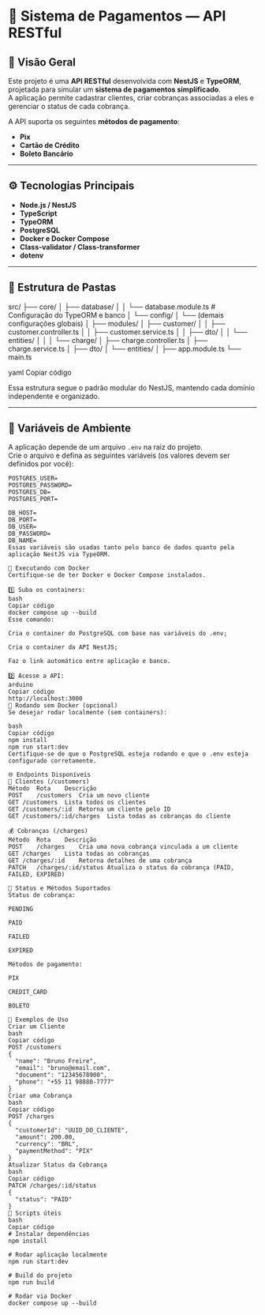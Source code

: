 # 🧩 Sistema de Pagamentos — API RESTful

## 📘 Visão Geral

Este projeto é uma **API RESTful** desenvolvida com **NestJS** e **TypeORM**, projetada para simular um **sistema de pagamentos simplificado**.  
A aplicação permite cadastrar clientes, criar cobranças associadas a eles e gerenciar o status de cada cobrança.

A API suporta os seguintes **métodos de pagamento**:
- **Pix**
- **Cartão de Crédito**
- **Boleto Bancário**

---

## ⚙️ Tecnologias Principais

- **Node.js / NestJS**
- **TypeScript**
- **TypeORM**
- **PostgreSQL**
- **Docker e Docker Compose**
- **Class-validator / Class-transformer**
- **dotenv**

---

## 🧱 Estrutura de Pastas

src/
├── core/
│ ├── database/
│ │ └── database.module.ts # Configuração do TypeORM e banco
│ └── config/
│ └── (demais configurações globais)
│
├── modules/
│ ├── customer/
│ │ ├── customer.controller.ts
│ │ ├── customer.service.ts
│ │ ├── dto/
│ │ └── entities/
│ │
│ └── charge/
│ ├── charge.controller.ts
│ ├── charge.service.ts
│ ├── dto/
│ └── entities/
│
├── app.module.ts
└── main.ts

yaml
Copiar código

Essa estrutura segue o padrão modular do NestJS, mantendo cada domínio independente e organizado.

---

## 🧩 Variáveis de Ambiente

A aplicação depende de um arquivo `.env` na raiz do projeto.  
Crie o arquivo e defina as seguintes variáveis (os valores devem ser definidos por você):

```env
POSTGRES_USER=
POSTGRES_PASSWORD=
POSTGRES_DB=
POSTGRES_PORT=

DB_HOST=
DB_PORT=
DB_USER=
DB_PASSWORD=
DB_NAME=
Essas variáveis são usadas tanto pelo banco de dados quanto pela aplicação NestJS via TypeORM.

🐳 Executando com Docker
Certifique-se de ter Docker e Docker Compose instalados.

1️⃣ Suba os containers:
bash
Copiar código
docker compose up --build
Esse comando:

Cria o container do PostgreSQL com base nas variáveis do .env;

Cria o container da API NestJS;

Faz o link automático entre aplicação e banco.

2️⃣ Acesse a API:
arduino
Copiar código
http://localhost:3000
🚀 Rodando sem Docker (opcional)
Se desejar rodar localmente (sem containers):

bash
Copiar código
npm install
npm run start:dev
Certifique-se de que o PostgreSQL esteja rodando e que o .env esteja configurado corretamente.

🌐 Endpoints Disponíveis
🧾 Clientes (/customers)
Método	Rota	Descrição
POST	/customers	Cria um novo cliente
GET	/customers	Lista todos os clientes
GET	/customers/:id	Retorna um cliente pelo ID
GET	/customers/:id/charges	Lista todas as cobranças do cliente

💰 Cobranças (/charges)
Método	Rota	Descrição
POST	/charges	Cria uma nova cobrança vinculada a um cliente
GET	/charges	Lista todas as cobranças
GET	/charges/:id	Retorna detalhes de uma cobrança
PATCH	/charges/:id/status	Atualiza o status da cobrança (PAID, FAILED, EXPIRED)

🧠 Status e Métodos Suportados
Status de cobrança:

PENDING

PAID

FAILED

EXPIRED

Métodos de pagamento:

PIX

CREDIT_CARD

BOLETO

🧪 Exemplos de Uso
Criar um Cliente
bash
Copiar código
POST /customers
{
  "name": "Bruno Freire",
  "email": "bruno@email.com",
  "document": "12345678900",
  "phone": "+55 11 98888-7777"
}
Criar uma Cobrança
bash
Copiar código
POST /charges
{
  "customerId": "UUID_DO_CLIENTE",
  "amount": 200.00,
  "currency": "BRL",
  "paymentMethod": "PIX"
}
Atualizar Status da Cobrança
bash
Copiar código
PATCH /charges/:id/status
{
  "status": "PAID"
}
🧰 Scripts úteis
bash
Copiar código
# Instalar dependências
npm install

# Rodar aplicação localmente
npm run start:dev

# Build do projeto
npm run build

# Rodar via Docker
docker compose up --build